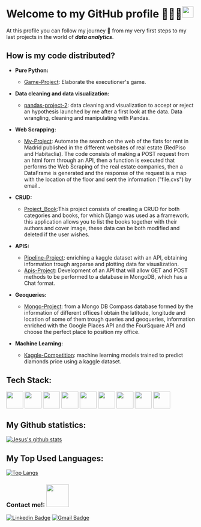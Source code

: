 # Welcome to my GitHub profile 👩🏼‍💻<img src="https://media.tenor.com/images/30169e4a670daf12443df7d2dd140176/tenor.gif" width="30px">


At this profile you can follow my journey 👣 from my very first steps to my last projects in the world of ***data analytics***.

## How is my code distributed?
- **Pure Python:**
  - [Game-Project](https://github.com/jesus-perez-366/Proyectos): Elaborate the executioner's game.

- **Data cleaning and data visualization:**
  - [pandas-project-2](https://github.com/jesus-perez-366/W2-Pandas-project): data cleaning and visualization to accept or reject an hypothesis launched by me after a first look at the data. Data  wrangling, cleaning and manipulating with Pandas.

- **Web Scrapping:**
  - [My-Project](https://github.com/jesus-perez-366/Proyecto-final): Automate the search on the web of the flats for rent in Madrid published in the different websites of real estate (RedPiso and Habitaclia). The code consists of making a POST request from an html form through an API, then a function is executed that performs the Web Scraping of the real estate companies, then a DataFrame is generated and the response of the request is a map with the location of the floor and sent the information ("file.cvs") by email..
  
- **CRUD:**
  - [Project_Book](https://github.com/jesus-perez-366/proyecto_libros):This project consists of creating a CRUD for both categories and books, for which Django was used as a framework. this application allows you to list the books together with their authors and cover image, these data can be both modified and deleted if the user wishes.

- **APIS:**
  - [Pipeline-Project](https://github.com/jesus-perez-366/pipelines-project): enriching a kaggle dataset with an API, obtaining information trough argparse and plotting data for visualization.
  - [Apis-Project](https://github.com/jesus-perez-366/api-sentiment-project): Development of an API that will allow GET and POST methods to be performed to a database in MongoDB, which has a Chat format.
  
- **Geoqueries:**
  - [Mongo-Project](https://github.com/jesus-perez-366/geospatial-data-project): from a Mongo DB Compass database formed by the information of different offices I obtain the latitude, longitude and location of some of them trough queries and geoqueries, information enriched with the Google Places API and the FourSquare API and choose the perfect place to position my office.

- **Machine Learning:**
  - [Kaggle-Competition](https://github.com/jesus-perez-366/Diamonds): machine learning models trained to predict diamonds price using a kaggle dataset.


## **Tech Stack:**
<img height="45" src="https://cdn.svgporn.com/logos/python.svg">  <img height="45" src="https://cdn.svgporn.com/logos/mysql.svg">  <img height="45" src="https://cdn.svgporn.com/logos/mongodb.svg">   <img height="45" src="https://cdn.svgporn.com/logos/flask.svg">   <img height="45" src="https://cdn.svgporn.com/logos/html-5.svg">  <img height="45" src="https://cdn.svgporn.com/logos/terminal.svg">   <img height="45" src="https://cdn.svgporn.com/logos/github-icon.svg">   <img height="45" src="https://cdn.svgporn.com/logos/heroku.svg">   <img height="45" src="https://cdn.svgporn.com/logos/git.svg">


## **My Github statistics:**
[![Jesus's github stats](https://github-readme-stats.vercel.app/api?username=jesus-perez-366&show_icons=true&theme=cobalt&include_all_commits=true)](https://github.com/jesus-perez-366/github-readme-stats)

## **My Top Used Languages:**
[![Top Langs](https://github-readme-stats.vercel.app/api/top-langs/?username=jesus-perez-366&layout=compact)](https://github.com/jesus-perez-366/github-readme-stats)


### Contact me!: <img src="https://www.animatedimages.org/data/media/325/animated-telephone-image-0081.gif" width="60px">

[![Linkedin Badge](https://img.shields.io/badge/-Jesus_Perez_Sanz-blue?style=flat-square&logo=Linkedin&logoColor=white&link=https://https://www.linkedin.com/in/jesus-perez-sanz/)](https://www.linkedin.com/in/jesus-perez-sanz/)
[![Gmail Badge](https://img.shields.io/badge/-firemax366@gmail.com-c14438?style=flat-square&logo=Gmail&logoColor=white&link=mailto:firemax366@gmail.com)](mailto:'firemax366@gmail.com')

